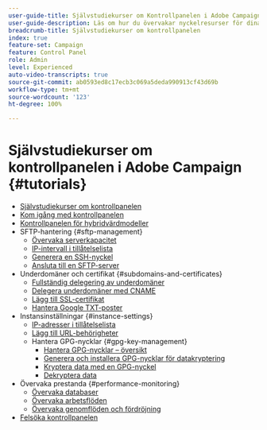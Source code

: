 ```yaml
---
user-guide-title: Självstudiekurser om Kontrollpanelen i Adobe Campaign
user-guide-description: Läs om hur du övervakar nyckelresurser för dina Adobe Campaign-instanser och utför administrativa uppgifter på Kontrollpanelen.
breadcrumb-title: Självstudiekurser om kontrollpanelen
index: true
feature-set: Campaign
feature: Control Panel
role: Admin
level: Experienced
auto-video-transcripts: true
source-git-commit: ab0593ed8c17ecb3c069a5deda990913cf43d69b
workflow-type: tm+mt
source-wordcount: '123'
ht-degree: 100%

---
```



# Självstudiekurser om kontrollpanelen i Adobe Campaign {#tutorials}

+ [Självstudiekurser om kontrollpanelen](/help/control-panel-overview.md)
+ [Kom igång med kontrollpanelen](/help/get-started-with-control-panel.md)
+ [Kontrollpanelen för hybridvärdmodeller](/help/control-panel-for-hybrid-hosting-models.md)
+ SFTP-hantering {#sftp-management}
   + [Övervaka serverkapacitet](/help/sftp-management/monitor-server-capacity.md)
   + [IP-intervall i tillåtelselista](/help/sftp-management/allowlist-ip-range.md)
   + [Generera en SSH-nyckel](/help/sftp-management/generate-ssh-key.md)
   + [Ansluta till en SFTP-server](/help/sftp-management/connect-to-sftp-server.md)
+ Underdomäner och certifikat {#subdomains-and-certificates}
   + [Fullständig delegering av underdomäner](/help/subdomains-and-certificates/subdomain-delegation.md)
   + [Delegera underdomäner med CNAME](/help/subdomains-and-certificates/delegate-subdomains-using-cname.md)
   + [Lägg till SSL-certifikat](/help/subdomains-and-certificates/add-ssl-certificates.md)
   + [Hantera Google TXT-poster](/help/subdomains-and-certificates/google-txt-record-management.md)
+ Instansinställningar {#instance-settings}
   + [IP-adresser i tillåtelselista](/help/instance-settings/allowlist-ip-adresses.md)
   + [Lägg till URL-behörigheter](/help/instance-settings/add-url-permissions.md)
   + Hantera GPG-nycklar {#gpg-key-management}
      + [Hantera GPG-nycklar – översikt](/help/instance-settings/gpg-key-management/gpg-key-management-overview.md)
      + [Generera och installera GPG-nycklar för datakryptering](/help/instance-settings/gpg-key-management/generate-and-install-gpg-keys-for-data-encryption.md)
      + [Kryptera data med en GPG-nyckel](/help/instance-settings/gpg-key-management/use-a-gpg-key-to-encrypt-data.md)
      + [Dekryptera data](/help/instance-settings/gpg-key-management/decrypt-data.md)
+ Övervaka prestanda {#performance-monitoring}
   + [Övervaka databaser](/help/performance-monitoring/monitor-databases.md)
   + [Övervaka arbetsflöden](/help/performance-monitoring/monitor-workflows.md)
   + [Övervaka genomflöden och fördröjning](/help/performance-monitoring/monitor-throughputs-and-latency.md)
+ [Felsöka kontrollpanelen](/help/trouble-shooting.md)
